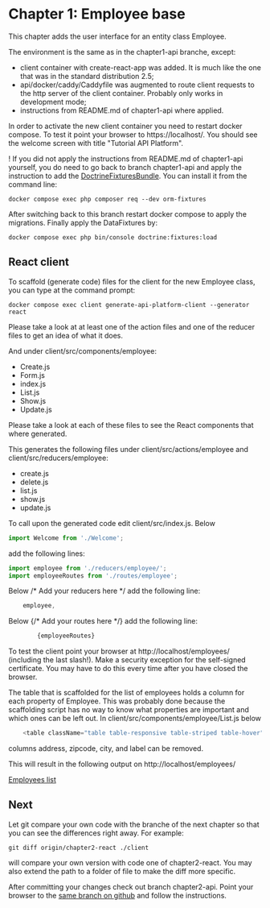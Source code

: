 Chapter 1: Employee base
========================

This chapter adds the user interface for an entity class Employee.

The environment is the same as in the chapter1-api branche, except:
- client container with create-react-app was added. It is much like the one that was
  in the standard distribution 2.5;
- api/docker/caddy/Caddyfile was augmented to route client requests to the http server 
  of the client container. Probably only works in development mode;
- instructions from README.md of chapter1-api where applied.

In order to activate the new client container you need to restart docker compose. 
To test it point your browser to https://localhost/. You should see the 
welcome screen with title "Tutorial API Platform".

! If you did not apply the instructions from README.md of chapter1-api
yourself, you do need to go back to branch chapter1-api and apply
the instruction to add  the [DoctrineFixturesBundle](https://symfony.com/doc/current/bundles/DoctrineFixturesBundle/index.html).
You can install it from the command line:
```shell
docker compose exec php composer req --dev orm-fixtures
```
After switching back to this branch restart docker compose to apply the migrations.
Finally apply the DataFixtures by:
```shell
docker compose exec php bin/console doctrine:fixtures:load
```


React client<a name="Client"></a>
------------
To scaffold (generate code) files for the client for the new Employee class, you can 
type at the command prompt: 

```shell
docker compose exec client generate-api-platform-client --generator react
```

Please take a look at at least one of the action files and one of the reducer files
to get an idea of what it does.

And under client/src/components/employee:
- Create.js
- Form.js
- index.js
- List.js
- Show.js
- Update.js

Please take a look at each of these files to see the React components 
that where generated. 

This generates the following files under client/src/actions/employee and 
client/src/reducers/employee:
- create.js
- delete.js
- list.js
- show.js
- update.js


To call upon the generated code edit client/src/index.js. Below
```javascript
import Welcome from './Welcome'; 
```

add the following lines:

```javascript
import employee from './reducers/employee/';
import employeeRoutes from './routes/employee';
```

Below /* Add your reducers here */
add the following line:
```javascript
    employee,
```

Below {/* Add your routes here */}
add the following line:
```javascript
        {employeeRoutes}
```



To test the client point your browser at http://localhost/employees/
(including the last slash!). Make a security exception for
the self-signed certificate. You may have to do this every time after you
have closed the browser.

The table that is scaffolded for the list of employees holds a column
for each property of Employee. This was probably done because the scaffolding script
has no way to know what properties are important and which ones can be left out. 
In client/src/components/employee/List.js below  
```javascript jsx
    <table className="table table-responsive table-striped table-hover">
```
columns address, zipcode, city, and label can be removed.

This will result in the following output on http://localhost/employees/ 

[Employees list](resources/Employees.png)

Next
----
Let git compare your own code with the branche of the next chapter 
so that you can see the differences right away. For example:
```shell
git diff origin/chapter2-react ./client
```
will compare your own version with code one of chapter2-react. You may also extend the path
to a folder of file to make the diff more specific.

After committing your changes check out branch chapter2-api. 
Point your browser to the [same branch on github](https://github.com/metaclass-nl/tutorial-api-platform/tree/chapter2-api) 
and follow the instructions.
